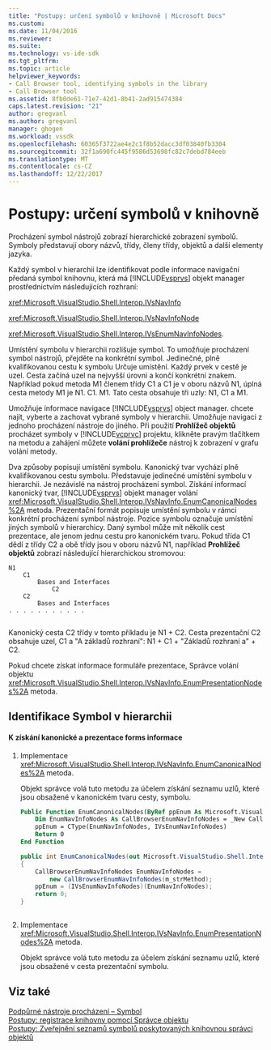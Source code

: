 ```yaml
---
title: "Postupy: určení symbolů v knihovně | Microsoft Docs"
ms.custom: 
ms.date: 11/04/2016
ms.reviewer: 
ms.suite: 
ms.technology: vs-ide-sdk
ms.tgt_pltfrm: 
ms.topic: article
helpviewer_keywords:
- Call Browser tool, identifying symbols in the library
- Call Browser tool
ms.assetid: 8fb0de61-71e7-42d1-8b41-2ad915474384
caps.latest.revision: "21"
author: gregvanl
ms.author: gregvanl
manager: ghogen
ms.workload: vssdk
ms.openlocfilehash: 60365f3722ae4e2c1f8b52dacc3df03840fb3304
ms.sourcegitcommit: 32f1a690fc445f9586d53698fc82c7debd784eeb
ms.translationtype: MT
ms.contentlocale: cs-CZ
ms.lasthandoff: 12/22/2017
---
```

# <a name="how-to-identify-symbols-in-a-library"></a>Postupy: určení symbolů v knihovně
Procházení symbol nástrojů zobrazí hierarchické zobrazení symbolů. Symboly představují obory názvů, třídy, členy třídy, objektů a další elementy jazyka.  
  
 Každý symbol v hierarchii lze identifikovat podle informace navigační předaná symbol knihovnu, která má [!INCLUDE[vsprvs](../../code-quality/includes/vsprvs_md.md)] objekt manager prostřednictvím následujících rozhraní:  
  
 <xref:Microsoft.VisualStudio.Shell.Interop.IVsNavInfo>  
  
 <xref:Microsoft.VisualStudio.Shell.Interop.IVsNavInfoNode>  
  
 <xref:Microsoft.VisualStudio.Shell.Interop.IVsEnumNavInfoNodes>.  
  
 Umístění symbolu v hierarchii rozlišuje symbol. To umožňuje procházení symbol nástrojů, přejděte na konkrétní symbol. Jedinečné, plně kvalifikovanou cestu k symbolu Určuje umístění. Každý prvek v cestě je uzel. Cesta začíná uzel na nejvyšší úrovni a končí konkrétní znakem. Například pokud metoda M1 členem třídy C1 a C1 je v oboru názvů N1, úplná cesta metody M1 je N1. C1. M1. Tato cesta obsahuje tři uzly: N1, C1 a M1.  
  
 Umožňuje informace navigace [!INCLUDE[vsprvs](../../code-quality/includes/vsprvs_md.md)] object manager. chcete najít, vyberte a zachovat vybrané symboly v hierarchii. Umožňuje navigaci z jednoho procházení nástroje do jiného. Při použití **Prohlížeč objektů** procházet symboly v [!INCLUDE[vcprvc](../../code-quality/includes/vcprvc_md.md)] projektu, klikněte pravým tlačítkem na metodu a zahájení můžete **volání prohlížeče** nástroj k zobrazení v grafu volání metody.  
  
 Dva způsoby popisují umístění symbolu. Kanonický tvar vychází plně kvalifikovanou cestu symbolu. Představuje jedinečné umístění symbolu v hierarchii. Je nezávislé na nástroj procházení symbol. Získání informací kanonický tvar, [!INCLUDE[vsprvs](../../code-quality/includes/vsprvs_md.md)] objekt manager volání <xref:Microsoft.VisualStudio.Shell.Interop.IVsNavInfo.EnumCanonicalNodes%2A> metoda. Prezentační formát popisuje umístění symbolu v rámci konkrétní procházení symbol nástroje. Pozice symbolu označuje umístění jiných symbolů v hierarchicy. Daný symbol může mít několik cest prezentace, ale jenom jednu cestu pro kanonickém tvaru. Pokud třída C1 dědí z třídy C2 a obě třídy jsou v oboru názvů N1, například **Prohlížeč objektů** zobrazí následující hierarchickou stromovou:  
  
```  
N1  
    C1  
        Bases and Interfaces  
            C2  
    C2  
        Bases and Interfaces  
. . . . . . . . . . .  
  
```  
  
 Kanonický cesta C2 třídy v tomto příkladu je N1 + C2. Cesta prezentační C2 obsahuje uzel, C1 a "A základů rozhraní": N1 + C1 + "Základů rozhraní a" + C2.  
  
 Pokud chcete získat informace formuláře prezentace, Správce volání objektu <xref:Microsoft.VisualStudio.Shell.Interop.IVsNavInfo.EnumPresentationNodes%2A> metoda.  
  
## <a name="identifying-a-symbol-in-the-hierarchy"></a>Identifikace Symbol v hierarchii  
  
#### <a name="to-obtain-canonical-and-presentation-forms-information"></a>K získání kanonické a prezentace forms informace  
  
1.  Implementace <xref:Microsoft.VisualStudio.Shell.Interop.IVsNavInfo.EnumCanonicalNodes%2A> metoda.  
  
     Objekt správce volá tuto metodu za účelem získání seznamu uzlů, které jsou obsažené v kanonickém tvaru cesty, symbolu.  
  
    ```vb  
    Public Function EnumCanonicalNodes(ByRef ppEnum As Microsoft.VisualStudio.Shell.Interop.IVsEnumNavInfoNodes) As Integer  
        Dim EnumNavInfoNodes As CallBrowserEnumNavInfoNodes = _New CallBrowserEnumNavInfoNodes(m_strMethod)  
        ppEnum = CType(EnumNavInfoNodes, IVsEnumNavInfoNodes)  
        Return 0  
    End Function  
    ```  
  
    ```csharp  
    public int EnumCanonicalNodes(out Microsoft.VisualStudio.Shell.Interop.IVsEnumNavInfoNodes ppEnum)  
    {  
        CallBrowserEnumNavInfoNodes EnumNavInfoNodes =  
            new CallBrowserEnumNavInfoNodes(m_strMethod);  
        ppEnum = (IVsEnumNavInfoNodes)(EnumNavInfoNodes);  
        return 0;  
    }  
  
    ```  
  
2.  Implementace <xref:Microsoft.VisualStudio.Shell.Interop.IVsNavInfo.EnumPresentationNodes%2A> metoda.  
  
     Objekt správce volá tuto metodu za účelem získání seznamu uzlů, které jsou obsažené v cesta prezentační symbolu.  
  
## <a name="see-also"></a>Viz také  
 [Podpůrné nástroje procházení – Symbol](../../extensibility/internals/supporting-symbol-browsing-tools.md)   
 [Postupy: registrace knihovny pomocí Správce objektu](../../extensibility/internals/how-to-register-a-library-with-the-object-manager.md)   
 [Postupy: Zveřejnění seznamů symbolů poskytovaných knihovnou správci objektů](../../extensibility/internals/how-to-expose-lists-of-symbols-provided-by-the-library-to-the-object-manager.md)